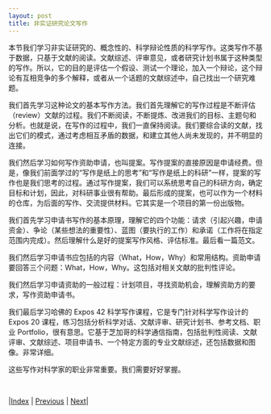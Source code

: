 ```yaml
---
layout: post
title: 非实证研究论文写作
---
```


本节我们学习非实证研究的、概念性的、科学辩论性质的科学写作。这类写作不基于数据，只基于文献的阅读。文献综述、评审意见，或者研究计划书属于这种类型的写作。所以，它的目的是评估一个假设、测试一个理论，加入一个辩论，这个辩论有互相竞争的多个解释，或者从一个话题的文献综述中，自己找出一个研究难题。

我们首先学习这种论文的基本写作方法。我们首先理解它的写作过程是不断评估（review）文献的过程。我们不断阅读，不断提炼、改进我们的目标、主题句和分析。也就是说，在写作的过程中，我们一直保持阅读。我们要综合读的文献，找出它们的模式，通过考虑相互矛盾的数据，和建立其他人尚未发现的，并不明显的连接。

我们然后学习如何写作资助申请，也叫提案。写作提案的直接原因是申请经费。但是，像我们前面学过的“写作是纸上的思考”和“写作是纸上的科研”一样，提案的写作也是我们思考的过程。通过写作提案，我们可以系统思考自己的科研方向，确定目标和计划，因此，对科研事业很有帮助。最后形成的提案，也可以作为一个材料的仓库，为后面的写作、交流提供材料。它其实是一个项目的第一份出版物。

我们首先学习申请书写作的基本原理，理解它的四个功能：请求（引起兴趣，申请资金）、争论（某些想法的重要性）、蓝图（要执行的工作）和承诺（工作将在指定范围内完成）。然后理解什么是好的提案写作风格、评估标准。最后看一篇范文。

我们然后学习申请书应包括的内容（What，How，Why）和常用结构。资助申请要回答三个问题：What，How，Why。这包括对相关文献的批判性评论。

我们然后学习申请资助的一般过程：计划项目，寻找资助机会，理解资助方的要求，写作资助申请书。

我们最后学习哈佛的 Expos 42 科学写作课程，它是专门针对科学写作设计的 Expos 20 课程，练习包括分析科学对话、文献评审、研究计划书、参考文档、职业 Portfolio，很有意思。它基于芝加哥的科学通信指南，包括批判性阅读、文献评审、文献综述、项目申请书、一个特定方面的专业文献综述，还包括数据和图像。非常详细。

这些写作对科学家的职业非常重要。我们需要好好掌握。

<br/>

|[Index](../../) | [Previous](5-4-mag-idea) | [Next](6-2-method)|
